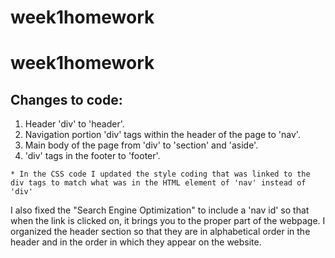 # week1homework
# week1homework
## Changes to code:
  1. Header 'div' to 'header'.
  1. Navigation portion 'div' tags within the header of the page to 'nav'.
  1. Main body of the page from 'div' to 'section' and 'aside'.
  1. 'div' tags in the footer to 'footer'.
  
    * In the CSS code I updated the style coding that was linked to the div tags to match what was in the HTML element of 'nav' instead of 'div'
I also fixed the "Search Engine Optimization" to include a 'nav id' so that when the link is clicked on, it brings you to the proper part of the webpage.
I organized the header section so that they are in alphabetical order in the header and in the order in which they appear on the website.